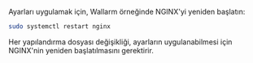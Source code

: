 Ayarları uygulamak için, Wallarm örneğinde NGINX'yi yeniden başlatın:

``` bash
sudo systemctl restart nginx
```

Her yapılandırma dosyası değişikliği, ayarların uygulanabilmesi için NGINX'nin yeniden başlatılmasını gerektirir.